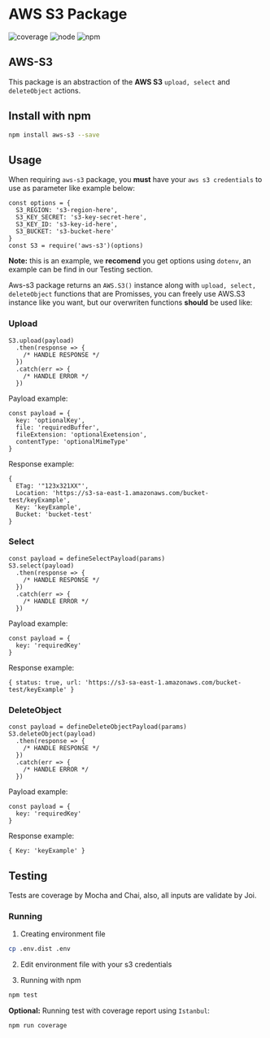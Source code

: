# AWS S3 Package

![coverage](https://img.shields.io/badge/coverage-94.12%25-yellow.svg) ![node](https://img.shields.io/badge/node-v8.9.0-brightgreen.svg) ![npm](https://img.shields.io/badge/npm-v5.6.0-blue.svg)

## AWS-S3

This package is an abstraction of the **AWS S3** `upload, select` and `deleteObject` actions.

## Install with npm

```bash
npm install aws-s3 --save
```

## Usage

When requiring `aws-s3` package, you **must** have your `aws s3 credentials` to use as parameter like example below:

```JS
const options = {
  S3_REGION: 's3-region-here',
  S3_KEY_SECRET: 's3-key-secret-here',
  S3_KEY_ID: 's3-key-id-here',
  S3_BUCKET: 's3-bucket-here'
}
const S3 = require('aws-s3')(options)
```

**Note:** this is an example, we **recomend** you get options using `dotenv`, an example can be find in our Testing section.

Aws-s3 package returns an `AWS.S3()` instance along with `upload, select, deleteObject` functions that are Promisses, you can freely use AWS.S3 instance like you want, but our overwriten functions **should** be used like:

### Upload

```JS
S3.upload(payload)
  .then(response => {
    /* HANDLE RESPONSE */
  })
  .catch(err => {
    /* HANDLE ERROR */
  })
```

Payload example:

```JS
const payload = {
  key: 'optionalKey',
  file: 'requiredBuffer',
  fileExtension: 'optionalExetension',
  contentType: 'optionalMimeType'
}
```

Response example:

```JS
{
  ETag: '"123x321XX"',
  Location: 'https://s3-sa-east-1.amazonaws.com/bucket-test/keyExample',
  Key: 'keyExample',
  Bucket: 'bucket-test'
}
```

### Select

```JS
const payload = defineSelectPayload(params)
S3.select(payload)
  .then(response => {
    /* HANDLE RESPONSE */
  })
  .catch(err => {
    /* HANDLE ERROR */
  })
```

Payload example:

```JS
const payload = {
  key: 'requiredKey'
}
```

Response example:

```JS
{ status: true, url: 'https://s3-sa-east-1.amazonaws.com/bucket-test/keyExample' }
```

### DeleteObject

```JS
const payload = defineDeleteObjectPayload(params)
S3.deleteObject(payload)
  .then(response => {
    /* HANDLE RESPONSE */
  })
  .catch(err => {
    /* HANDLE ERROR */
  })
```

Payload example:

```JS
const payload = {
  key: 'requiredKey'
}
```

Response example:

```JS
{ Key: 'keyExample' }
```

## Testing

Tests are coverage by Mocha and Chai, also, all inputs are validate by Joi.

### Running

1. Creating environment file

```bash
cp .env.dist .env
```

2. Edit environment file with your s3 credentials

3. Running with npm

```bash
npm test
```

**Optional:** Running test with coverage report using `Istanbul`:

```bash
npm run coverage
```
